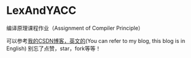 # LexAndYACC
编译原理课程作业（Assignment of Compiler Principle）

可以参考[我的CSDN博客，英文的](https://blog.csdn.net/skywuuu/article/details/112672144)(You can refer to my blog, this blog is in English)
别忘了点赞，star，fork等等！
